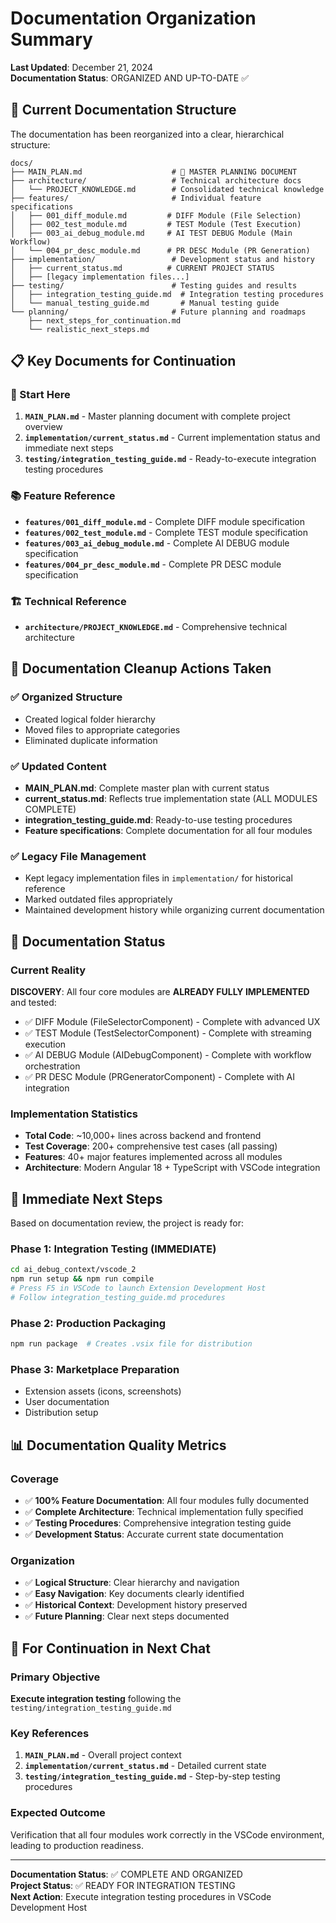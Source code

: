 # Documentation Organization Summary

**Last Updated**: December 21, 2024  
**Documentation Status**: ORGANIZED AND UP-TO-DATE ✅

## 📁 Current Documentation Structure

The documentation has been reorganized into a clear, hierarchical structure:

```
docs/
├── MAIN_PLAN.md                    # 🎯 MASTER PLANNING DOCUMENT
├── architecture/                   # Technical architecture docs
│   └── PROJECT_KNOWLEDGE.md        # Consolidated technical knowledge
├── features/                       # Individual feature specifications
│   ├── 001_diff_module.md         # DIFF Module (File Selection)
│   ├── 002_test_module.md         # TEST Module (Test Execution)
│   ├── 003_ai_debug_module.md     # AI TEST DEBUG Module (Main Workflow)
│   └── 004_pr_desc_module.md      # PR DESC Module (PR Generation)
├── implementation/                 # Development status and history
│   ├── current_status.md          # CURRENT PROJECT STATUS
│   ├── [legacy implementation files...]
├── testing/                        # Testing guides and results
│   ├── integration_testing_guide.md  # Integration testing procedures
│   └── manual_testing_guide.md       # Manual testing guide
└── planning/                       # Future planning and roadmaps
    ├── next_steps_for_continuation.md
    └── realistic_next_steps.md
```

## 📋 Key Documents for Continuation

### 🎯 Start Here
1. **`MAIN_PLAN.md`** - Master planning document with complete project overview
2. **`implementation/current_status.md`** - Current implementation status and immediate next steps
3. **`testing/integration_testing_guide.md`** - Ready-to-execute integration testing procedures

### 📚 Feature Reference
- **`features/001_diff_module.md`** - Complete DIFF module specification
- **`features/002_test_module.md`** - Complete TEST module specification  
- **`features/003_ai_debug_module.md`** - Complete AI DEBUG module specification
- **`features/004_pr_desc_module.md`** - Complete PR DESC module specification

### 🏗️ Technical Reference
- **`architecture/PROJECT_KNOWLEDGE.md`** - Comprehensive technical architecture

## 🧹 Documentation Cleanup Actions Taken

### ✅ Organized Structure
- Created logical folder hierarchy
- Moved files to appropriate categories
- Eliminated duplicate information

### ✅ Updated Content
- **MAIN_PLAN.md**: Complete master plan with current status
- **current_status.md**: Reflects true implementation state (ALL MODULES COMPLETE)
- **integration_testing_guide.md**: Ready-to-use testing procedures
- **Feature specifications**: Complete documentation for all four modules

### ✅ Legacy File Management
- Kept legacy implementation files in `implementation/` for historical reference
- Marked outdated files appropriately
- Maintained development history while organizing current documentation

## 🎯 Documentation Status

### Current Reality
**DISCOVERY**: All four core modules are **ALREADY FULLY IMPLEMENTED** and tested:
- ✅ DIFF Module (FileSelectorComponent) - Complete with advanced UX
- ✅ TEST Module (TestSelectorComponent) - Complete with streaming execution
- ✅ AI DEBUG Module (AIDebugComponent) - Complete with workflow orchestration
- ✅ PR DESC Module (PRGeneratorComponent) - Complete with AI integration

### Implementation Statistics
- **Total Code**: ~10,000+ lines across backend and frontend
- **Test Coverage**: 200+ comprehensive test cases (all passing)
- **Features**: 40+ major features implemented across all modules
- **Architecture**: Modern Angular 18 + TypeScript with VSCode integration

## 🚀 Immediate Next Steps

Based on documentation review, the project is ready for:

### Phase 1: Integration Testing (IMMEDIATE)
```bash
cd ai_debug_context/vscode_2
npm run setup && npm run compile
# Press F5 in VSCode to launch Extension Development Host
# Follow integration_testing_guide.md procedures
```

### Phase 2: Production Packaging
```bash
npm run package  # Creates .vsix file for distribution
```

### Phase 3: Marketplace Preparation
- Extension assets (icons, screenshots)
- User documentation
- Distribution setup

## 📊 Documentation Quality Metrics

### Coverage
- ✅ **100% Feature Documentation**: All four modules fully documented
- ✅ **Complete Architecture**: Technical implementation fully specified
- ✅ **Testing Procedures**: Comprehensive integration testing guide
- ✅ **Development Status**: Accurate current state documentation

### Organization
- ✅ **Logical Structure**: Clear hierarchy and navigation
- ✅ **Easy Navigation**: Key documents clearly identified
- ✅ **Historical Context**: Development history preserved
- ✅ **Future Planning**: Clear next steps documented

## 🎯 For Continuation in Next Chat

### Primary Objective
**Execute integration testing** following the `testing/integration_testing_guide.md`

### Key References
1. **`MAIN_PLAN.md`** - Overall project context
2. **`implementation/current_status.md`** - Detailed current state
3. **`testing/integration_testing_guide.md`** - Step-by-step testing procedures

### Expected Outcome
Verification that all four modules work correctly in the VSCode environment, leading to production readiness.

---

**Documentation Status**: ✅ COMPLETE AND ORGANIZED  
**Project Status**: ✅ READY FOR INTEGRATION TESTING  
**Next Action**: Execute integration testing procedures in VSCode Development Host
